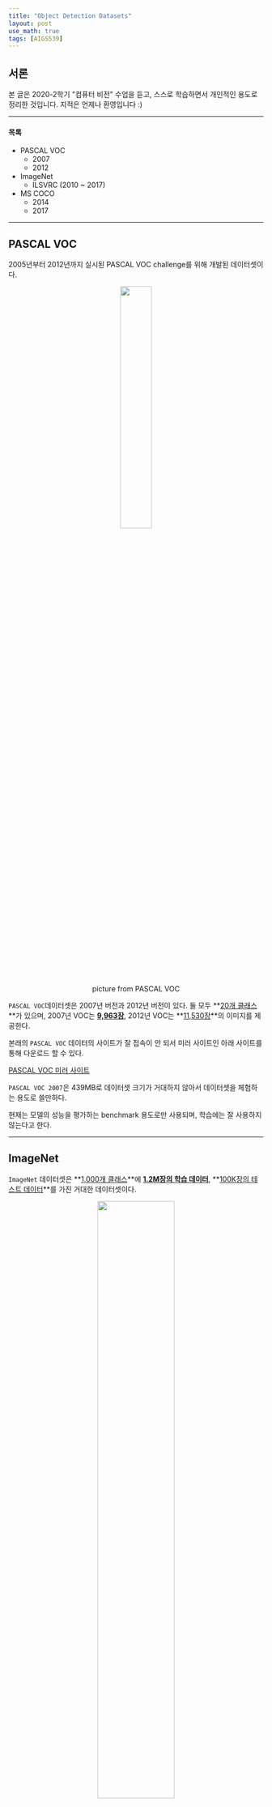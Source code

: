 ```yaml
---
title: "Object Detection Datasets"
layout: post
use_math: true
tags: [AIGS539]
---
```


## 서론
본 글은 2020-2학기 "컴퓨터 비전" 수업을 듣고, 스스로 학습하면서 개인적인 용도로 정리한 것입니다. 지적은 언제나 환영입니다 :)

<hr>

#### 목록
- PASCAL VOC
  - 2007
  - 2012
- ImageNet
  - ILSVRC (2010 ~ 2017)
- MS COCO
  - 2014
  - 2017

<hr>

## PASCAL VOC

2005년부터 2012년까지 실시된 PASCAL VOC challenge를 위해 개발된 데이터셋이다.

<div style="text-align:center;">
  <img src="https://encrypted-tbn0.gstatic.com/images?q=tbn:ANd9GcT841dRMRT7CMJwzk79UPS49qUJZhcQY2fKHQ&usqp=CAU" style="width:35%;">
  <p>picture from PASCAL VOC</p>
</div>

`PASCAL VOC`데이터셋은 2007년 버전과 2012년 버전이 있다. 둘 모두 **<u>20개 클래스</u>**가 있으며, 2007년 VOC는 **<u>9,963장</u>**, 2012년 VOC는 **<u>11,530장</u>**의 이미지를 제공한다.

본래의 `PASCAL VOC` 데이터의 사이트가 잘 접속이 안 되서 미러 사이트인 아래 사이트를 통해 다운로드 할 수 있다.

[PASCAL VOC 미러 사이트](https://pjreddie.com/projects/pascal-voc-dataset-mirror/)

`PASCAL VOC 2007`은 439MB로 데이터셋 크기가 거대하지 않아서 데이터셋을 체험하는 용도로 쓸만하다.

현재는 모델의 성능을 평가하는 benchmark 용도로만 사용되며, 학습에는 잘 사용하지 않는다고 한다.

<hr>

## ImageNet

`ImageNet` 데이터셋은 **<u>1,000개 클래스</u>**에 **<u>1.2M장의 학습 데이터</u>**, **<u>100K장의 테스트 데이터</u>**를 가진 거대한 데이터셋이다.

<div style="text-align:center;">
  <img src="https://blog.acolyer.org/wp-content/uploads/2016/04/imagenet-fig4l.png" style="width:55%;">
  <p>picture from <a href="https://blog.acolyer.org/2016/04/20/imagenet-classification-with-deep-convolutional-neural-networks/" target="_blank">ADRIAN COLYER's blog</a></p>
</div>

<br>

`ImageNet` 데이터셋을 활용하는 ILSVRC <small>ImageNet Large Scale Visual Recognition Challenge</small> 대회를 주관한다. ILSVRC 대회는 2010년부터 2017년까지 진행되었다.

ILSVRC 대회를 통해 기라성 같은 모델들이 쏟아져 나왔다. 우승한 모델들을 살펴보면,

<div style="text-align:center;">
  <img src="https://miro.medium.com/max/1050/1*DBXf6dzNB78QPHGDofHA4Q.png" style="width:65%;">
  <p>picture from <a href="https://medium.com/analytics-vidhya/cnns-architectures-lenet-alexnet-vgg-googlenet-resnet-and-more-666091488df5" target="_blank">Siddharth Das's blog</a></p>
</div>

**<u>AlexNet</u>**, **<u>VGG</u>**, **<u>ResNet</u>** 등등 정말 컴퓨터 비전 분야를 견인한 간판 모델들을 배출한 대회다. 

<br>

[ImageNet 공식 사이트](http://www.image-net.org/)

다만, 데이터셋 다운로드 과정이 조금 까다롭다.

<br>

그러나 `ImageNet` 데이터셋에는 아래와 같은 문제점이 있었는데

- 이미지 내의 object가 큰 편임
- object가 중앙에 잘 위치해 있음
- 이미지에 존재하는 object의 수가 적음

이런 문제점 때문에 데이터셋 외부의 실제 사진에서는 모델의 정확도가 떨어진다는 지적이 있었다.

<hr>

## MS COCO

<div style="text-align:center;">
  <img src="https://cocodataset.org/images/detection-splash.png" style="width:65%;">
  <p>picture from <a href="https://cocodataset.org/5" target="_blank">MS COCO</a></p>
</div>

`MC COCO`는 `PASCAL VOC`와 `ImageNet` 데이터셋의 문제점을 해결한 **<u>2014년</u>**에 공개된 데이터셋이다.

만 4세 아이가 쉽게 인식할 수 있는 이미지들을 제공한다. 이미지 내부에 다양한 크기의 물체들이 존재하며, 높은 확률로 작은 물체들이 등장한다.

대략 **<u>80개 클래스</u>**[^1]에 **<u>330K장</u>**의 이미지를 제공하며, **<u>1.5M 정도의 object instance</u>**들이 존재한다.

**2014년 버전**과 **2017년 버전**이 존재한다. 클래스 레이블의 수는 둘다 80개로 동일하다.

`COCO 2017`는 `COCO 2014`에서 Train/Val의 비율을 조정한 데이터셋이다. `COCO 2014`에서는 Train/Val을 83K/41K로 나눴다면, `COCO 2017`은 Train/Val을 118K/5K의 비율로 나누었다.

<br>

[MS COCO 공식 사이트](https://cocodataset.org/)

데이터셋의 크기가 Trian은 ≥13GB, Val과 Text도 6GB 정도의 거대한 데이터셋이다.

<hr>

### 참고자료
- [다크 프로그래머/컴퓨터 비전 분야의 국제대회 소개](https://darkpgmr.tistory.com/54)
- [ChaCha/Object detection dataset 리뷰](https://chacha95.github.io/2020-02-27-Object-Detection4/)
- [COCO Category 91 vs 80](https://eehoeskrap.tistory.com/368)


<hr>

[^1]: COCO 데이터셋의 클래스 레이블에 대한 정보는 [이곳](https://github.com/amikelive/coco-labels)에서 확인할 수 있다.